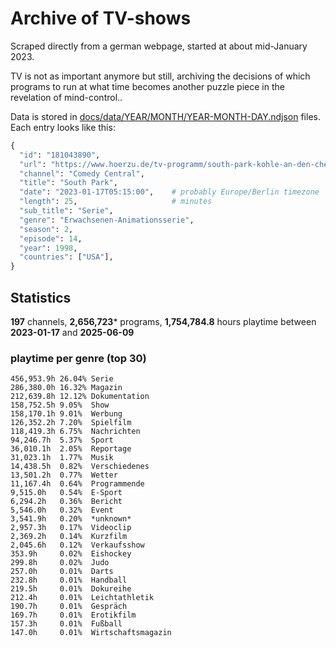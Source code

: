 # Archive of TV-shows

Scraped directly from a german webpage, started at about mid-January 2023.

TV is not as important anymore but still, archiving the decisions of which programs to run at what time
becomes another puzzle piece in the revelation of mind-control.. 

Data is stored in [docs/data/YEAR/MONTH/YEAR-MONTH-DAY.ndjson](docs/data/) files. 
Each entry looks like this:

```python
{
  "id": "181043890", 
  "url": "https://www.hoerzu.de/tv-programm/south-park-kohle-an-den-chefkoch/bid_181043890/", 
  "channel": "Comedy Central", 
  "title": "South Park", 
  "date": "2023-01-17T05:15:00",    # probably Europe/Berlin timezone 
  "length": 25,                     # minutes 
  "sub_title": "Serie", 
  "genre": "Erwachsenen-Animationsserie", 
  "season": 2, 
  "episode": 14, 
  "year": 1998, 
  "countries": ["USA"],
}
```

## Statistics

**197** channels, **2,656,723*** programs, **1,754,784.8** hours playtime between **2023-01-17** and **2025-06-09**


### playtime per genre (top 30)

    456,953.9h 26.04% Serie
    286,380.0h 16.32% Magazin
    212,639.8h 12.12% Dokumentation
    158,752.5h 9.05%  Show
    158,170.1h 9.01%  Werbung
    126,352.2h 7.20%  Spielfilm
    118,419.3h 6.75%  Nachrichten
    94,246.7h  5.37%  Sport
    36,010.1h  2.05%  Reportage
    31,023.1h  1.77%  Musik
    14,438.5h  0.82%  Verschiedenes
    13,501.2h  0.77%  Wetter
    11,167.4h  0.64%  Programmende
    9,515.0h   0.54%  E-Sport
    6,294.2h   0.36%  Bericht
    5,546.0h   0.32%  Event
    3,541.9h   0.20%  *unknown*
    2,957.3h   0.17%  Videoclip
    2,369.2h   0.14%  Kurzfilm
    2,045.6h   0.12%  Verkaufsshow
    353.9h     0.02%  Eishockey
    299.8h     0.02%  Judo
    257.0h     0.01%  Darts
    232.8h     0.01%  Handball
    219.5h     0.01%  Dokureihe
    212.4h     0.01%  Leichtathletik
    190.7h     0.01%  Gespräch
    169.7h     0.01%  Erotikfilm
    157.3h     0.01%  Fußball
    147.0h     0.01%  Wirtschaftsmagazin
